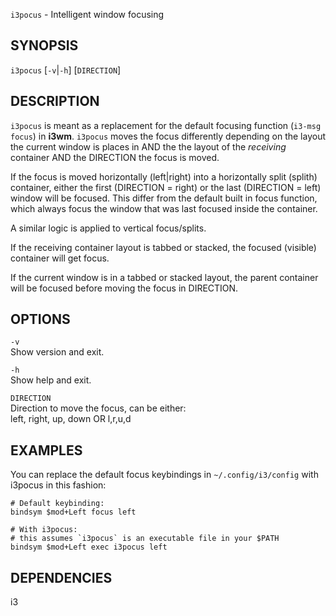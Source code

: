 

`i3pocus` - Intelligent window focusing

SYNOPSIS
--------

`i3pocus` [`-v`|`-h`] [`DIRECTION`]

DESCRIPTION
-----------

`i3pocus` is meant as a replacement for the default
focusing function (`i3-msg focus`) in **i3wm**. 
`i3pocus` moves the focus differently depending on
the layout the current window is places in AND the
the layout of the *receiving* container AND the 
DIRECTION the focus is moved.   

If the focus is moved horizontally (left|right) into
a horizontally split (splith) container, either the 
first (DIRECTION = right) or the last (DIRECTION = left)
window will be focused. This differ from the default
built in focus function, which always focus the window
that was last focused inside the container.  

A similar logic is applied to vertical focus/splits.  

If the receiving container layout is tabbed or stacked,
the focused (visible) container will get focus.  

If the current window is in a tabbed or stacked layout,
the parent container will be focused before moving the
focus in DIRECTION.  

OPTIONS
-------

`-v`  
  Show version and exit.

`-h`  
  Show help and exit.

`DIRECTION`  
  Direction to move the focus, can be either:   
  left, right, up, down OR l,r,u,d


EXAMPLES
--------

You can replace the default focus keybindings in
`~/.config/i3/config` with i3pocus in this fashion:  

``` text
# Default keybinding:
bindsym $mod+Left focus left

# With i3pocus:
# this assumes `i3pocus` is an executable file in your $PATH
bindsym $mod+Left exec i3pocus left
```

DEPENDENCIES
------------

i3

